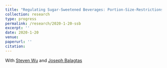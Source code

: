 ```yaml
---
title: "Regulating Sugar-Sweetened Beverages: Portion-Size-Restrictions versus Taxes"
collection: research
type: progress
permalink: /research/2020-1-20-ssb
excerpt: ''
date: 2020-1-20
venue: 
paperurl: ''
citation: 
---
```

With [Steven Wu](https://ag.purdue.edu/agecon/Pages/profile.aspx?strAlias=sywu) and [Joseph Balagtas](https://ag.purdue.edu/agecon/Pages/Profile.aspx?strAlias=balagtas)
